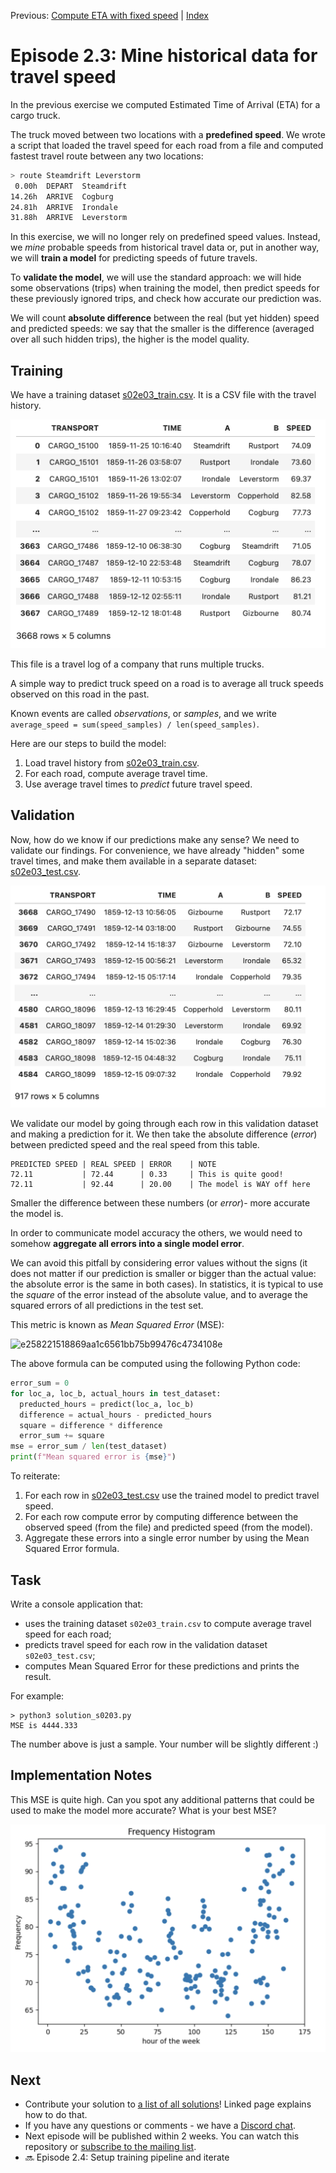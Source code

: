 Previous: [Compute ETA with fixed speed](transport-tycoon_22.md) | [Index](transport-tycoon.md) 

# Episode 2.3: Mine historical data for travel speed

In the previous exercise we computed Estimated Time of Arrival (ETA) for a cargo truck. 

The truck moved between two locations with a **predefined speed**. We wrote a script that loaded the travel speed for each road from a file and computed fastest travel route between any two locations:

```bash
> route Steamdrift Leverstorm
 0.00h  DEPART  Steamdrift
14.26h  ARRIVE  Cogburg
24.81h  ARRIVE  Irondale
31.88h  ARRIVE  Leverstorm
```

In this exercise, we will no longer rely on predefined speed values. Instead, we *mine* probable speeds from historical travel data or, put in another way, we will **train a model** for predicting speeds of future travels. 

To **validate the model**, we will use the standard approach: we will hide some observations (trips) when training the model, then predict speeds for these previously ignored trips, and check how accurate our prediction was. 

We will count **absolute difference** between the real (but yet hidden) speed  and predicted speeds: we say that the smaller is the difference (averaged over all such hidden trips), the higher is the model quality. 

## Training

We have a training dataset [s02e03_train.csv](transport-tycoon/s02e03_train.csv). It is a CSV file with the travel history.

![image-20220312154741345](images//image-20220312154741345.png)

This file is a travel log of a company that runs multiple trucks. 

A simple way to predict truck speed on a road is to average all truck speeds observed on this road in the past. 

Known events are called *observations*, or *samples*, and we write `average_speed = sum(speed_samples) / len(speed_samples)`. 

Here are our steps to build the model:

1. Load travel history from [s02e03_train.csv](transport-tycoon/s02e03_train.csv).
3. For each road, compute average travel time. 
4. Use average travel times to _predict_ future travel speed.

## Validation

Now, how do we know if our predictions make any sense? We need to validate our findings. For convenience, we have already "hidden" some travel times, and make them available in a separate dataset: [s02e03_test.csv](transport-tycoon/s02e03_test.csv). 

![image-20220312155428708](images/image-20220312155428708.png) 

We validate our model by going through each row in this validation dataset and making a prediction for it. We then take the absolute difference (*error*) between predicted speed and the real speed from this table.

```
PREDICTED SPEED | REAL SPEED | ERROR    | NOTE
72.11           | 72.44      | 0.33     | This is quite good!
72.11           | 92.44      | 20.00    | The model is WAY off here
```
Smaller the difference between these numbers (or *error*)- more accurate the model is.

In order to communicate model accuracy the others, we would need to somehow **aggregate all errors into a single model error**. 

We can avoid this pitfall by considering error values without the signs (it does not matter if our prediction is smaller or bigger than the actual value: the absolute error is the same in both cases). In statistics, it is typical to use the *square* of the error instead of the absolute value, and to average the squared errors of all predictions in the test set. 

This metric is known as *Mean Squared Error* (MSE):

![e258221518869aa1c6561bb75b99476c4734108e](images/e258221518869aa1c6561bb75b99476c4734108e.svg)

The above formula can be computed using the following Python code:

```python
error_sum = 0
for loc_a, loc_b, actual_hours in test_dataset:
  preducted_hours = predict(loc_a, loc_b)
  difference = actual_hours - predicted_hours
  square = difference * difference
  error_sum += square
mse = error_sum / len(test_dataset)
print(f"Mean squared error is {mse}")
```

To reiterate:

1. For each row in [s02e03_test.csv](transport-tycoon/s02e03_test.csv) use the trained model to predict travel speed.
2. For each row compute error by computing difference between the observed speed (from the file) and predicted speed (from the model).
3. Aggregate these errors into a single error number by using the Mean Squared Error formula.

## Task

Write a console application that:

- uses the training dataset `s02e03_train.csv` to compute average travel speed for each road;
- predicts travel speed for each row in the validation dataset `s02e03_test.csv`;
- computes Mean Squared Error for these predictions and prints the result.

For example:

```
> python3 solution_s0203.py
MSE is 4444.333
```

The number above is just a sample. Your number will be slightly different :)

## Implementation Notes

This MSE is quite high. Can you spot any additional patterns that could be used to make the model more accurate? What is your best MSE?

![image-20220312160908106](images/image-20220312160908106.png)

## Next

- Contribute your solution to [a list of all solutions](transport-tycoon/README.md)! Linked page explains how to do that.
- If you have any questions or comments - we have a [Discord chat](https://discord.gg/jHGbUwxDgv).
- Next episode will be published within 2 weeks. You can watch this repository or [subscribe to the mailing list](https://tinyletter.com/softwarepark).
- 🔜 Episode 2.4: Setup training pipeline and iterate


